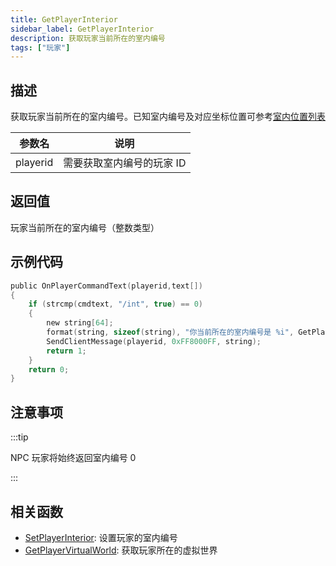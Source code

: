 ```yaml
---
title: GetPlayerInterior
sidebar_label: GetPlayerInterior
description: 获取玩家当前所在的室内编号
tags: ["玩家"]
---
```


## 描述

获取玩家当前所在的室内编号。已知室内编号及对应坐标位置可参考[室内位置列表](../resources/interiorids)

| 参数名   | 说明                      |
| -------- | ------------------------- |
| playerid | 需要获取室内编号的玩家 ID |

## 返回值

玩家当前所在的室内编号（整数类型）

## 示例代码

```c
public OnPlayerCommandText(playerid,text[])
{
    if (strcmp(cmdtext, "/int", true) == 0)
    {
        new string[64];
        format(string, sizeof(string), "你当前所在的室内编号是 %i", GetPlayerInterior(playerid));
        SendClientMessage(playerid, 0xFF8000FF, string);
        return 1;
    }
    return 0;
}
```

## 注意事项

:::tip

NPC 玩家将始终返回室内编号 0

:::

## 相关函数

- [SetPlayerInterior](SetPlayerInterior): 设置玩家的室内编号
- [GetPlayerVirtualWorld](GetPlayerVirtualWorld): 获取玩家所在的虚拟世界

